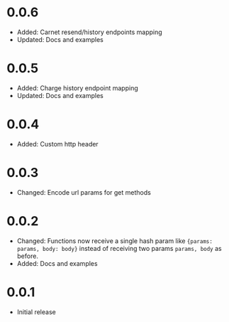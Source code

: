 # 0.0.6

- Added: Carnet resend/history endpoints mapping
- Updated: Docs and examples

# 0.0.5

- Added: Charge history endpoint mapping
- Updated: Docs and examples

# 0.0.4

- Added: Custom http header

# 0.0.3

- Changed: Encode url params for get methods

# 0.0.2

- Changed: Functions now receive a single hash param like `{params: params, body: body}` instead of receiving two params `params, body` as before.
- Added: Docs and examples

# 0.0.1

- Initial release
